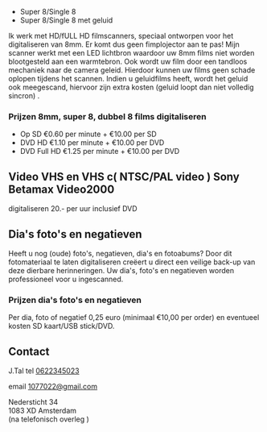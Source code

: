 - Super 8/Single 8
- Super 8/Single 8 met geluid 
 
Ik werk met HD/fULL HD filmscanners, speciaal ontworpen voor het digitaliseren van 8mm. Er komt dus geen fimplojector aan te pas! Mijn scanner werkt met een LED lichtbron waardoor uw 8mm films niet worden blootgesteld aan een warmtebron. Ook wordt uw film door een tandloos mechaniek naar de camera geleid. Hierdoor kunnen uw films geen schade oplopen tijdens het scannen. Indien u geluidfilms heeft, wordt het geluid ook meegescand, hiervoor zijn extra kosten (geluid loopt dan niet volledig sincron) .

### Prijzen 8mm, super 8, dubbel 8 films digitaliseren
- Op SD       €0.60 per minute + €10.00 per  SD
- DVD HD      €1.10 per minute + €10.00 per  DVD
- DVD Full HD €1.25 per minute + €10.00 per  DVD 

## Video VHS en VHS c( NTSC/PAL video ) Sony Betamax Video2000                                                                                                                                        
digitaliseren   20.- per uur inclusief DVD

## Dia's foto's en negatieven
Heeft u nog (oude) foto's, negatieven, dia's en fotoabums? Door dit fotomateriaal te laten digitaliseren creëert u direct een veilige back-up van deze dierbare herinneringen. Uw dia's, foto's en negatieven worden professioneel voor u ingescanned.

### Prijzen dia's foto's en negatieven
Per dia, foto of negatief 0,25 euro (minimaal €10,00 per order) en eventueel kosten SD kaart/USB stick/DVD.

## Contact
J.Tal tel [0622345023](tel:0622345023)

email [1077022@gmail.com](mailto:1077022@gmail.com)

Nedersticht 34  
1083 XD Amsterdam  
(na telefonisch overleg )

 
